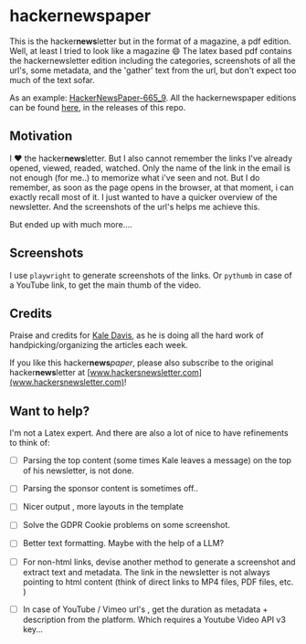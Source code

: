 # hackernewspaper

This is the hacker**news**letter but in the format of a magazine, a pdf edition. Well, at least I tried to look like a magazine :smile: 
The latex based pdf contains the hackernewsletter edition including the categories, screenshots of all the url's, some metadata, and the  'gather' text from the url, but don't expect too much of the text sofar.

As an example: [HackerNewsPaper-665_9](https://github.com/bitfox-git/hackernewspaper/releases/download/665_9/HackerNewsPaper-665_9.pdf).
All the hackernewspaper editions can be found [here](https://github.com/bitfox-git/hackernewspaper/releases), in the releases of this repo. 

## Motivation

I :heart: the hacker**news**letter. But I also cannot remember the links I've already opened, viewed, readed, watched. Only the name of the link in the email is not enough (for me..) to memorize what i've seen and not. But I do remember, as soon as the page opens in the browser, at that moment, i can exactly recall most of it. I just wanted to have a quicker overview of the newsletter. And the screenshots of the url's helps me achieve this. 

But ended up with much more....

## Screenshots
I use `playwright` to generate screenshots of the links.
Or `pythumb` in case of a YouTube link, to get the main thumb of the video.

## Credits
Praise and credits for [Kale Davis](www.kaledavis.com), as he is doing all the hard work of handpicking/organizing the articles each week. 

If you like this hacker**news***paper*, please also subscribe to the original hacker**news**letter at [www.hackersnewsletter.com](www.hackersnewsletter.com)!

## Want to help?
I'm not a Latex expert. And there are also a lot of nice to have refinements to think of:
- [ ] Parsing the top content (some times Kale leaves a message) on the top of his newsletter, is not done. 
- [ ] Parsing the sponsor content is sometimes off..
- [ ] Nicer output , more layouts in the template
- [ ] Solve the GDPR Cookie problems on some screenshot. 
- [ ] Better text formatting. Maybe with the help of a LLM? 
- [ ] For non-html links, devise another method to generate a screenshot and extract text and metadata. The link in the newsletter is not always pointing to html content (think of direct links to MP4 files, PDF files, etc. )       
- [ ] In case of YouTube / Vimeo url's , get the duration as metadata + description from the platform. Which requires a Youtube Video API v3 key...

